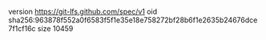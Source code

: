 version https://git-lfs.github.com/spec/v1
oid sha256:963878f552a0f6583f5f1e35e18e758272bf28b6f1e2635b24676dce7f1cf16c
size 10459
